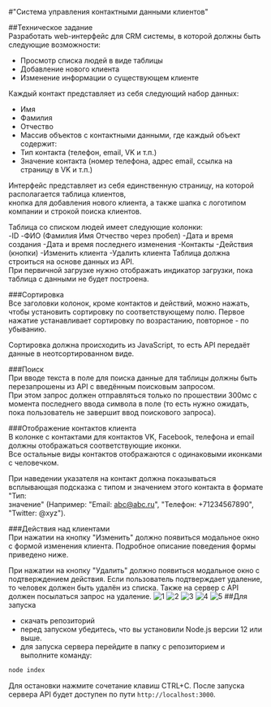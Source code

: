 #"Система управления контактными данными клиентов"

##Техническое задание<br>
Разработать web-интерфейс для CRM системы, в которой должны быть следующие возможности:<br>
- Просмотр списка людей в виде таблицы
- Добавление нового клиента
- Изменение информации о существующем клиенте
 
Каждый контакт представляет из себя следующий набор данных:<br>
- Имя
- Фамилия
- Отчество
- Массив объектов с контактными данными, где каждый объект содержит:
- Тип контакта (телефон, email, VK и т.п.)
- Значение контакта (номер телефона, адрес email, ссылка на страницу в VK и т.п.)
  
Интерфейс представляет из себя единственную страницу, на которой располагается таблица клиентов,<br>
кнопка для добавления нового клиента, а также шапка с логотипом компании и строкой поиска клиентов.

Таблица со списком людей имеет следующие колонки:<br>
-ID
-ФИО (Фамилия Имя Отчество через пробел)
-Дата и время создания
-Дата и время последнего изменения
-Контакты
-Действия (кнопки)
-Изменить клиента
-Удалить клиента
Таблица должна строиться на основе данных из API.<br>
При первичной загрузке нужно отображать индикатор загрузки, пока таблица с данными не будет построена.

###Сортировка<br>
Все заголовки колонок, кроме контактов и действий, можно нажать, чтобы установить сортировку по соответствующему полю. 
Первое нажатие устанавливает сортировку по возрастанию, повторное - по убыванию.

Сортировка должна происходить из JavaScript, то есть API передаёт данные в неотсортированном виде.

###Поиск<br>
При вводе текста в поле для поиска данные для таблицы должны быть перезапрошены из API с введённым поисковым запросом.<br> 
При этом запрос должен отправляться только по прошествии 300мс с момента последнего ввода символа в поле (то есть нужно ожидать, пока пользователь не завершит ввод поискового запроса).

###Отображение контактов клиента<br>
В колонке с контактами для контактов VK, Facebook, телефона и email должны отображаться соответствующие иконки. <br>
Все остальные виды контактов отображаются с одинаковыми иконками с человечком.

При наведении указателя на контакт должна показываться всплывающая подсказка с типом и значением этого контакта в формате "Тип:<br> 
значение" (Например: "Email: abc@abc.ru", "Телефон: +71234567890", "Twitter: @xyz").

###Действия над клиентами<br>
При нажатии на кнопку "Изменить" должно появиться модальное окно с формой изменения клиента. Подробное описание поведения формы приведено ниже.

При нажатии на кнопку "Удалить" должно появиться модальное окно с подтверждением действия. 
Если пользователь подтверждает удаление, то человек должен быть удалён из списка. Также на сервер с API должен посылаться запрос на удаление.
![1](https://github.com/almadu-guru/crm-frontend/assets/117567523/f77a4eaa-21c5-44d2-a0db-5946d11096be)
![2](https://github.com/almadu-guru/crm-frontend/assets/117567523/de1d9a3c-97ad-484a-9d61-f2d374ff2804)
![3](https://github.com/almadu-guru/crm-frontend/assets/117567523/dd3eaf5f-f6b3-4e65-82d7-44136e252892)
![4](https://github.com/almadu-guru/crm-frontend/assets/117567523/d3a5c6a6-04f6-4b9b-81a9-6d00678804de)
![5](https://github.com/almadu-guru/crm-frontend/assets/117567523/5bf41395-aad6-48e7-bd42-be5c858871a5)
##Для запуска
- скачать репозиторий
- перед запуском убедитесь, что вы установили Node.js версии 12 или выше.
- для запуска сервера перейдите в папку с репозиторием и выполните команду:
```zsh
node index
```
Для остановки нажмите сочетание клавиш CTRL+C.
После запуска сервера API будет доступен по пути `http://localhost:3000`.
